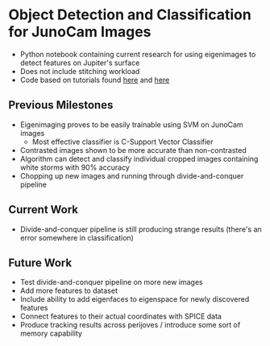 # Object Detection and Classification for JunoCam Images
- Python notebook containing current research for using eigenimages to detect features on Jupiter's surface
- Does not include stitching workload
- Code based on tutorials found [here](https://pythonmachinelearning.pro/face-recognition-with-eigenfaces/) and [here](https://www.betterdatascience.com/eigenfaces%E2%80%8A-%E2%80%8Aface-classification-in-python/)

## Previous Milestones
- Eigenimaging proves to be easily trainable using SVM on JunoCam images
  - Most effective classifier is C-Support Vector Classifier
- Contrasted images shown to be more accurate than non-contrasted
- Algorithm can detect and classify individual cropped images containing white storms with 90% accuracy
- Chopping up new images and running through divide-and-conquer pipeline

## Current Work
- Divide-and-conquer pipeline is still producing strange results (there's an error somewhere in classification)

## Future Work
- Test divide-and-conquer pipeline on more new images
- Add more features to dataset
- Include ability to add eigenfaces to eigenspace for newly discovered features
- Connect features to their actual coordinates with SPICE data
- Produce tracking results across perijoves / introduce some sort of memory capability

